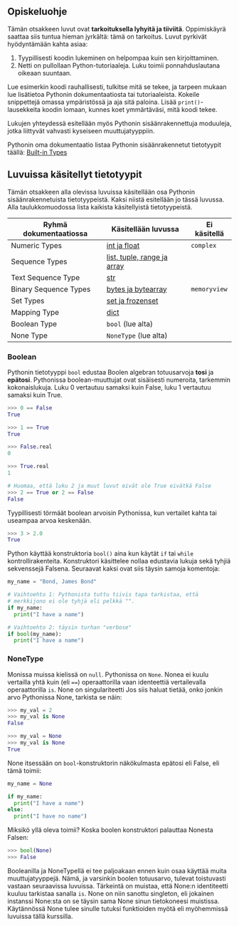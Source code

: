 ## Opiskeluohje

Tämän otsakkeen luvut ovat **tarkoituksella lyhyitä ja tiiviitä**. Oppimiskäyrä saattaa siis tuntua hieman jyrkältä: tämä on tarkoitus. Luvut pyrkivät hyödyntämään kahta asiaa:

1. Tyypillisesti koodin lukeminen on helpompaa kuin sen kirjoittaminen.
2. Netti on pullollaan Python-tutoriaaleja. Luku toimii ponnahduslautana oikeaan suuntaan.

Lue esimerkin koodi rauhallisesti, tulkitse mitä se tekee, ja tarpeen mukaan lue lisätietoa Pythonin dokumentaatiosta tai tutoriaaleista. Kokeile snippettejä omassa ympäristössä ja aja sitä paloina. Lisää `print()`-lausekkeita koodin lomaan, kunnes koet ymmärtäväsi, mitä koodi tekee.

Lukujen yhteydessä esitellään myös Pythonin sisäänrakennettuja moduuleja, jotka liittyvät vahvasti kyseiseen muuttujatyyppiin.

Pythonin oma dokumentaatio listaa Pythonin sisäänrakennetut tietotyypit täällä: [Built-in Types](https://docs.python.org/3/library/stdtypes.html)



## Luvuissa käsitellyt tietotyypit

Tämän otsakkeen alla olevissa luvuissa käsitellään osa Pythonin sisäänrakennetuista tietotyypeistä. Kaksi niistä esitellään jo tässä luvussa. Alla taulukkomuodossa lista kaikista käsitellyistä tietotyypeistä.

| Ryhmä dokumentaatiossa | Käsitellään luvussa                          | Ei käsitellä |
| ---------------------- | -------------------------------------------- | ------------ |
| Numeric Types          | [int ja float](numerot.md)                   | `complex`    |
| Sequence Types         | [list, tuple, range ja array](sekvenssit.md) |              |
| Text Sequence Type     | [str](merkkijono.md)                         |              |
| Binary Sequence Types  | [bytes ja bytearray](tavut.md)               | `memoryview` |
| Set Types              | [set ja frozenset](joukko.md)                |              |
| Mapping Type           | [dict](sanakirja.md)                         |              |
| Boolean Type           | `bool` (lue alta)                            |              |
| None Type              | `NoneType` (lue alta)                        |              |



### Boolean

Pythonin tietotyyppi `bool` edustaa Boolen algebran totuusarvoja **tosi** ja **epätosi**. Pythonissa boolean-muuttujat ovat sisäisesti numeroita, tarkemmin kokonaislukuja. Luku 0 vertautuu samaksi kuin False, luku 1 vertautuu samaksi kuin True.

```python
>>> 0 == False
True

>>> 1 == True
True

>>> False.real
0

>>> True.real
1

# Huomaa, että luku 2 ja muut luvut eivät ole True eivätkä False
>>> 2 == True or 2 == False
False
```

Tyypillisesti törmäät boolean arvoisin Pythonissa, kun vertailet kahta tai useampaa arvoa keskenään.

```python
>>> 3 > 2.0
True
```

Python käyttää konstruktoria `bool()` aina kun käytät `if` tai `while` kontrollirakenteita. Konstruktori käsittelee nollaa edustavia lukuja sekä tyhjiä sekvenssejä Falsena. Seuraavat kaksi ovat siis täysin samoja komentoja:

```python
my_name = "Bond, James Bond"

# Vaihtoehto 1: Pythonista tuttu tiivis tapa tarkistaa, että
# merkkijono ei ole tyhjä eli pelkkä "".
if my_name:
  print("I have a name")

# Vaihtoehto 2: täysin turhan "verbose"
if bool(my_name):
  print("I have a name")
```



### NoneType

Monissa muissa kielissä on `null`. Pythonissa on `None`. Nonea ei kuulu vertailla yhtä kuin (eli `==`) operaattorilla vaan identeettiä vertailevalla operaattorilla `is`. None on singulariteetti Jos siis haluat tietää, onko jonkin arvo Pythonissa None, tarkista se näin:

```python
>>> my_val = 2
>>> my_val is None
False

>>> my_val = None
>>> my_val is None
True
```

None itsessään on `bool`-konstruktorin näkökulmasta epätosi eli False, eli tämä toimii:

```python
my_name = None

if my_name:
  print("I have a name")
else:
  print("I have no name")
```

Miksikö yllä oleva toimii? Koska boolen konstruktori palauttaa Nonesta Falsen:

```python
>>> bool(None)
>>> False
```

Booleanilla ja NoneTypellä ei tee paljoakaan ennen kuin osaa käyttää muita muuttujatyyppejä. Nämä, ja varsinkin boolen totuusarvo, tulevat toistuvasti vastaan seuraavissa luvuissa. Tärkeintä on muistaa, että None:n identiteetti kuuluu tarkistaa sanalla `is`. None on niin sanottu singleton, eli jokainen instanssi None:sta on se täysin sama None sinun tietokoneesi muistissa. Käytännössä None tulee sinulle tutuksi funktioiden myötä eli myöhemmissä luvuissa tällä kurssilla.
